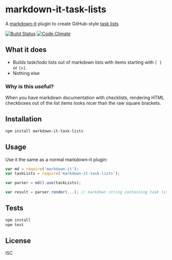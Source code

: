 # markdown-it-task-lists

A [markdown-it](https://www.npmjs.com/package/markdown-it) plugin to create GitHub-style [task lists](https://github.com/blog/1825-task-lists-in-all-markdown-documents)

[![Build Status](https://travis-ci.org/revin/markdown-it-task-lists.svg?branch=master)](https://travis-ci.org/revin/markdown-it-task-lists)
[![Code Climate](https://codeclimate.com/github/revin/markdown-it-task-lists/badges/gpa.svg)](https://codeclimate.com/github/revin/markdown-it-task-lists)

## What it does

- Builds task/todo lists out of markdown lists with items starting with `[ ]` or `[x]`.
- Nothing else

### Why is this useful?

When you have markdown documentation with checklists, rendering HTML checkboxes
out of the list items looks nicer than the raw square brackets.

## Installation

```sh
npm install markdown-it-task-lists
```

## Usage

Use it the same as a normal markdown-it plugin:

```js
var md = require('markdown-it');
var taskLists = require('markdown-it-task-lists');

var parser = md().use(taskLists);

var result = parser.render(...); // markdown string containing task list items
```

## Tests

```sh
npm install
npm test
```

## License

ISC
